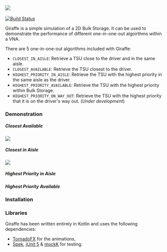 ![](https://i.imgur.com/ggO3unV.png)
---
[![Build Status](https://travis-ci.org/george-kampanos/giraffe.svg?branch=master)](https://travis-ci.org/george-kampanos/giraffe)

Giraffe is a simple simulation of a 2D Bulk Storage. It can be used to demonstrate the performance of different one-in-one-out algoirthms within a VNA. 

There are 5 one-in-one-out algorithms included with Giraffe: 
- `CLOSEST_IN_AISLE`: Retrieve a TSU close to the driver and in the same aisle.
- `CLOSEST_AVAILABLE`: Retrieve the TSU closest to the driver.
- `HIGHEST_PRIORITY_IN_AISLE`: Retrieve the TSU with the highest priority in the same aisle as the driver.
- `HIGHEST_PRIORITY_AVAILABLE`: Retrieve the TSU with the highest priority within Bulk Storage. 
- `HIGHEST_PRIORITY_ON_WAY_OUT`: Retrieve the TSU with the highest priority that it is on the driver's way out. (_Under development_) 

### Demonstration
##### Closest Available
![](https://media.giphy.com/media/x02KOzHSQYLaAVgxY5/giphy.gif)

##### Closest in Aisle
![](https://media.giphy.com/media/9xwLCJEpJ9v1BII0ko/giphy.gif)

##### Highest Priority in Aisle

##### Highest Priority Available

### Installation 

### Libraries
Giraffe has been written entirely in Kotlin and uses the following dependencies: 
- [TornadoFX](https://tornadofx.io/) for the animations,
- [Spek](http://spekframework.org), [jUnit 5](https://junit.org/junit5/) & [mockK](https://github.com/mockk/mockk) for testing.
